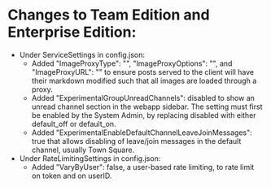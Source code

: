 Changes to Team Edition and Enterprise Edition:
================

* Under ServiceSettings in config.json:
  * Added "ImageProxyType": "", "ImageProxyOptions": "", and "ImageProxyURL": "" to ensure posts served to the client will have their markdown modified such that all images are loaded through a proxy.
  * Added "ExperimentalGroupUnreadChannels": disabled to show an unread channel section in the webapp sidebar. The setting must first be enabled by the System Admin, by replacing disabled with either default_off or default_on.
  * Added "ExperimentalEnableDefaultChannelLeaveJoinMessages": true that allows disabling of leave/join messages in the default channel, usually Town Square.
* Under RateLimitingSettings in config.json:
  * Added "VaryByUser": false, a user-based rate limiting, to rate limit on token and on userID.
